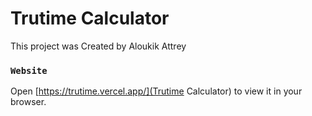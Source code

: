 # Trutime Calculator 

This project was Created by Aloukik Attrey

### `Website`

Open [https://trutime.vercel.app/](Trutime Calculator) to view it in your browser.
